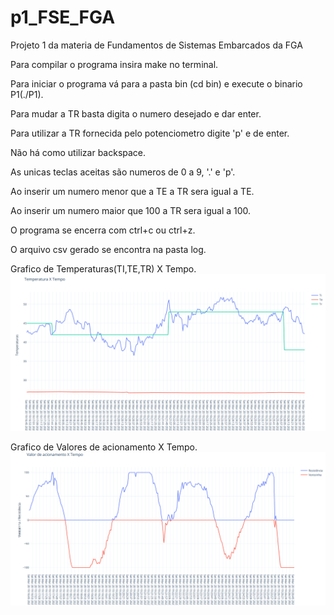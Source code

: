 # p1_FSE_FGA
Projeto 1 da materia de Fundamentos de Sistemas Embarcados da FGA

Para compilar o programa insira make no terminal.

Para iniciar o programa vá para a pasta bin (cd bin) e execute o binario P1(./P1).

Para mudar a TR basta digita o numero desejado e dar enter.

Para utilizar a TR fornecida pelo potenciometro digite 'p' e de enter.

Não há como utilizar backspace.

As unicas teclas aceitas são numeros de 0 a 9, '.' e 'p'.

Ao inserir um numero menor que a TE a TR sera igual a TE.

Ao inserir um numero maior que 100 a TR sera igual a 100.

O programa se encerra com ctrl+c ou ctrl+z.

O arquivo csv gerado se encontra na pasta log.

Grafico de Temperaturas(TI,TE,TR) X Tempo.
![TemperaturesGraph](Graphs/TemperaturesGraph.png)

Grafico de Valores de acionamento X Tempo.
![InstensityGraph](Graphs/IntensityGraph.png)

